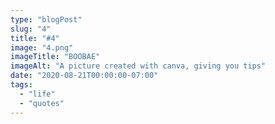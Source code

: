 ```yaml
---
type: "blogPost"
slug: "4"
title: "#4"
image: "4.png"
imageTitle: "BOOBAE"
imageAlt: "A picture created with canva, giving you tips"
date: "2020-08-21T00:00:00-07:00"
tags:
  - "life"
  - "quotes"
---
```

